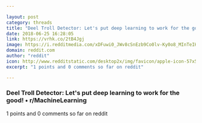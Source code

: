 ```yaml
---

layout: post
category: threads
title: "Deel Troll Detector: Let's put deep learning to work for the good!"
date: 2018-06-25 16:28:05
link: https://vrhk.co/2tB4Jgj
image: https://i.redditmedia.com/xDFuwi0_JWv8cSnEzb9Co0lv-Ky0o8_MInTeIHkBaGs.jpg?w=320&s=adf9931ea24f1bce57e7d1dc82f86154
domain: reddit.com
author: "reddit"
icon: http://www.redditstatic.com/desktop2x/img/favicon/apple-icon-57x57.png
excerpt: "1 points and 0 comments so far on reddit"

---
```


### Deel Troll Detector: Let's put deep learning to work for the good! • r/MachineLearning

1 points and 0 comments so far on reddit